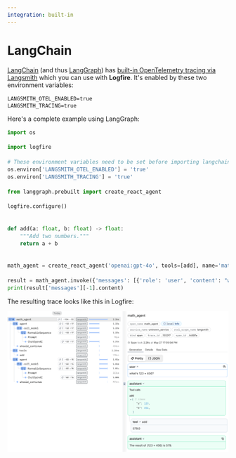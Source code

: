 ```yaml
---
integration: built-in
---
```


# LangChain

[LangChain](https://www.langchain.com/) (and thus [LangGraph](https://www.langchain.com/langgraph)) has [built-in OpenTelemetry tracing via Langsmith](https://docs.smith.langchain.com/observability/how_to_guides/trace_langchain_with_otel) which you can use with **Logfire**. It's enabled by these two environment variables:

```
LANGSMITH_OTEL_ENABLED=true
LANGSMITH_TRACING=true
```

Here's a complete example using LangGraph:

```python
import os

import logfire

# These environment variables need to be set before importing langchain or langgraph
os.environ['LANGSMITH_OTEL_ENABLED'] = 'true'
os.environ['LANGSMITH_TRACING'] = 'true'

from langgraph.prebuilt import create_react_agent

logfire.configure()


def add(a: float, b: float) -> float:
    """Add two numbers."""
    return a + b


math_agent = create_react_agent('openai:gpt-4o', tools=[add], name='math_agent')

result = math_agent.invoke({'messages': [{'role': 'user', 'content': "what's 123 + 456?"}]})
print(result['messages'][-1].content)
```

The resulting trace looks like this in Logfire:

![Logfire LangChain Trace](../../images/logfire-screenshot-langchain.png)
